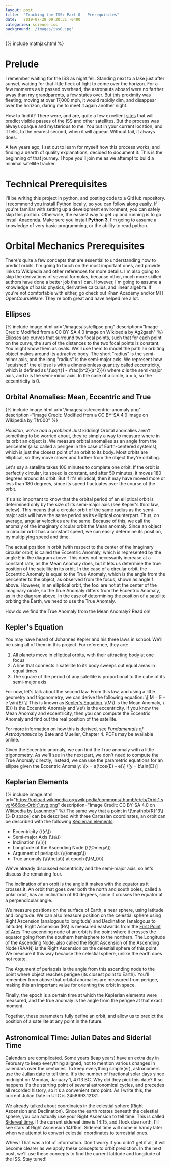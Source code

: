 ```yaml
---
layout: post
title:  "Tracking the ISS: Part 0 - Prerequisites"
date:   2019-07-28 09:20:31 -0400
categories: science iss
background: '/images/iss0.jpg'
---
```


{% include mathjax.html %}

# Prelude
I remember waiting for the ISS as night fell. Standing next to a lake just after sunset, waiting for that little fleck of light to come over the horizon. For a few moments as it passed overhead, the astronauts aboard were no farther away than my grandparents, a few states over. But this proximity was fleeting; moving at over 17,000 mph, it would rapidly dim, and disappear over the horizon, daring me to meet it again another night.

How to find it? There were, and are, quite a few excellent [sites](https://heavens-above.com) that will predict visible passes of the ISS and other satellites. But the process was always opaque and mysterious to me. You put in your current location, and it tells, to the nearest second, when it will appear. Without fail, it always does.

A few years ago, I set out to learn for myself how this process works, and finding a dearth of quality explanations, decided to document it. This is the beginning of that journey. I hope you'll join me as we attempt to build a minimal satellite tracker.

# Technical Prerequisites
I'll be writing this project in python, and posting code to a GitHub repository. I recommend you install Python locally, so you can follow along easily. If you're familiar with setting up a development environment, you can safely skip this portion. Otherwise, the easiest way to get up and running is to go install [Anaconda](https://www.anaconda.com/distribution/). Make sure you install **Python 3**. I'm going to assume a knowledge of very basic programming, or the ability to read python.

# Orbital Mechanics Prerequisites
There's quite a few concepts that are essential to understanding how to predict orbits. I'm going to touch on the most important ones, and provide links to Wikipedia and other references for more details. I'm also going to skip the derivations of several formulas, because other, much more skilled authors have done a better job than I can. However, I'm going to assume a knowledge of basic physics, derivative calculus, and linear algebra. If you're not comfortable with either, go check out Khan Academy and/or MIT OpenCourseWare. They're both great and have helped me a lot.

## Ellipses
{% include image.html url="/images/iss/ellipse.png" description="Image Credit: Modified from a CC BY-SA 4.0 image on Wikipedia by Ag2gaeh" %}
[Ellipses](https://en.wikipedia.org/wiki/Ellipse) are curves that surround two focal points, such that for each point on the curve, the sum of the distances to the two focal points is constant. You might know them as ovals. We'll use them to model the path an orbiting object makes around its attractive body. The short "radius" is the semi-minor axis, and the long "radius" is the semi-major axis. We represent how "squished" the ellipse is with a dimensionless quantity called eccentricity, which is defined as \\(\sqrt{1 - \frac{b^2}{a^2}}\\) where *a* is the semi-major axis, and *b* is the semi-minor axis. In the case of a circle, a = b, so the eccentricity is 0.

## Orbital Anomalies: Mean, Eccentric and True
{% include image.html url="/images/iss/eccentric-anomaly.png" description="Image Credit: Modified from a CC BY-SA 4.0 image on Wikipedia by Tfr000" %}

*Houston, we've had a problem!* Just kidding! Orbital anomalies aren't something to be worried about, they're simply a way to measure where in its orbit an object is. We measure orbital anomalies as an angle from the pericenter (also called a perigee in the case of Earth-centered systems), which is just the closest point of an orbit to its body. Most orbits are elliptical, so they move closer and further from the object they're orbiting.

Let's say a satellite takes 100 minutes to complete one orbit. If the orbit is perfectly circular, its speed is constant, and after 50 minutes, it moves 180 degrees around its orbit. But if it's elliptical, then it may have moved more or less than 180 degrees, since its speed fluctuates over the course of the orbit.

It's also important to know that the orbital period of an elliptical orbit is determined only by the size of its semi-major axis (see Kepler's third law, below). This means that a circular orbit of the same radius as the semi-major axis will have the same period as its elliptical counterpart. Thus, on average, angular velocities are the same. Because of this, we call the anomaly of the imaginary circular orbit the Mean anomaly. Since an object in circular orbit has a constant speed, we can easily determine its position, by multiplying speed and time.

The actual position in orbit (with respect to the center of the imaginary circular orbit) is called the Eccentric Anomaly, which is represented by the angle E in the diagram above. This does not necessarily increase at a constant rate, as the Mean Anomaly does, but it lets us determine the true position of the satellite in its orbit. In the case of a circular orbit, the Eccentric Anomaly is equal to the True Anomaly, which is the angle from the pericenter to the object, as observed from the focus, shown as angle f above. However, in an elliptical orbit, the foci are not at the center of the imaginary circle, so the True Anomaly differs from the Eccentric Anomaly, as in the diagram above. In the case of determining the position of a satellite orbiting the Earth, we need to use the True Anomaly.

How do we find the True Anomaly from the Mean Anomaly? Read on!

## Kepler's Equation
You may have heard of Johannes Kepler and his three laws in school. We'll be using all of them in this project. For reference, they are:
1. All planets move in elliptical orbits, with their attracting body at one focus
2. A line that connects a satellite to its body sweeps out equal areas in equal times
3. The square of the period of any satellite is proportional to the cube of its semi-major axis

For now, let's talk about the second law. From this law, and using a little geometry and trigonometry, we can derive the following equation:
\\[ M = E - e \sin{E} \\]
This is known as [Kepler's Equation](https://en.wikipedia.org/wiki/Kepler%27s_equation). \\(M\\) is the Mean Anomaly, \\(E\\) is the Eccentric Anomaly and \\(e\\) is the eccentricity. If you know the Mean Anomaly and eccentricity, then you can compute the Eccentric Anomaly and find out the real position of the satellite.

For more information on how this is derived, see *Fundamentals of Astrodynamics* by Bate and Mueller, Chapter 4. PDFs may be available online.

Given the Eccentric anomaly, we can find the True anomaly with a little trigonometry. As we'll see in the next part, we don't need to compute the True Anomaly directly, instead, we can use the parametric equations for an ellipse given the Eccentric Anomaly:
\\[x = a(\cos{E} - e)\\]
\\[y = b\sin{E}\\]


## Keplerian Elements
{% include image.html url="https://upload.wikimedia.org/wikipedia/commons/thumb/e/eb/Orbit1.svg/666px-Orbit1.svg.png" description="Image Credit: CC BY-SA 4.0 on Wikipedia by Lasunncty" %}
The same way that a point in \\(\mathbb{R}^3\\) (3-D space) can be described with three Cartesian coordinates, an orbit can be described with the following [Keplerian elements](https://en.wikipedia.org/wiki/Orbital_elements#Keplerian):
* Eccentricity (\\(e\\))
* Semi-major Axis (\\(a\\))
* Inclination (\\(i\\))
* Longitude of the Ascending Node (\\(\Omega\\))
* Argument of periapsis (\\(\omega\\))
* True anomaly (\\(\theta\\)) at epoch (\\(M_0\\))


We've already discussed eccentricity and the semi-major axis, so let's discuss the remaining four.

The inclination of an orbit is the angle it makes with the equator as it crosses it. An orbit that goes over both the north and south poles, called a polar orbit, has an inclination of 90 degrees, since it crosses the equator at a perpendicular angle.

We measure positions on the surface of Earth, a near sphere, using latitude and longitude. We can also measure position on the celestial sphere using Right Ascension (analogous to longitude) and Declination (analogous to latitude). Right Ascension (RA) is measured eastwards from the [First Point of Ares](https://en.wikipedia.org/wiki/First_Point_of_Aries) The ascending node of an orbit is the point where it crosses the equator going from the southern hemisphere to the northern. The Longitude of the Ascending Node, also called the Right Ascension of the Ascending Node (RAAN) is the Right Ascension on the celestial sphere of this point. We measure it this way because the celestial sphere, unlike the earth does not rotate.

The Argument of periapsis is the angle from this ascending node to the point where object reaches perigee (its closest point to Earth). You'll remember from above that orbital anomalies are measured from perigee, making this an important value for orienting the orbit in space.

Finally, the epoch is a certain time at which the Keplerian elements were measured, and the true anomaly is the angle from the perigee at that exact moment.

Together, these parameters fully define an orbit, and allow us to predict the position of a satellite at any point in the future.


## Astronomical Time: Julian Dates and Siderial Time
Calendars are complicated. Some years (leap years) have an extra day in February to keep everything aligned, not to mention various changes in calendars over the centuries. To keep everything simple(er), astronomers use the [Julian date](https://en.wikipedia.org/wiki/Julian_day) to tell time. It's the number of fractional solar days since midnight on Monday, January 1, 4713 BC. Why did they pick this date? It so happens it's the starting point of several astronomical cycles, and precedes all recorded history, so it's a convenient zero point. As I write this, the current Julian Date in UTC is 2458693.12131.

We already talked about coordinates in the celestial sphere (Right Ascension and Declination). Since the earth rotates beneath the celestial sphere, you can actually use your Right Ascension to tell time. This is called [Sidereal time](https://en.wikipedia.org/wiki/Sidereal_time). If the current sidereal time is 14:15, and I look due north, I'll see stars at Right Ascension 14h15m. Sidereal time will come in handy later when we attempt to convert celestial coordinates to terrestrial ones.


Whew! That was a lot of information. Don't worry if you didn't get it all, it will become clearer as we apply these concepts to orbit prediction. In the next post, we'll use these concepts to find the current latitude and longitude of the ISS. Stay tuned!